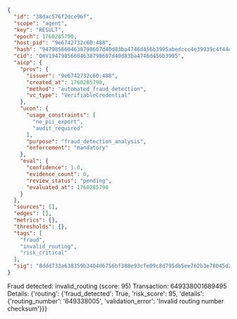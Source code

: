 ```json
{
  "id": "38dac576f2dce96f",
  "scope": "agent",
  "key": "RESULT",
  "epoch": 1760285790,
  "host_pid": "9e6742732c60:488",
  "hash": "9479856604638798607d40d83ba4746d456b3995abedccc4e39939c4f44efc65",
  "cid": "QmV19479856604638798607d40d83ba4746d456b3995",
  "aicp": {
    "prov": {
      "issuer": "9e6742732c60:488",
      "created_at": 1760285790,
      "method": "automated_fraud_detection",
      "vc_type": "VerifiableCredential"
    },
    "ucon": {
      "usage_constraints": [
        "no_pii_export",
        "audit_required"
      ],
      "purpose": "fraud_detection_analysis",
      "enforcement": "mandatory"
    },
    "eval": {
      "confidence": 1.0,
      "evidence_count": 0,
      "review_status": "pending",
      "evaluated_at": 1760285790
    }
  },
  "sources": [],
  "edges": [],
  "metrics": {},
  "thresholds": {},
  "tags": [
    "fraud",
    "invalid_routing",
    "risk_critical"
  ],
  "sig": "8ddd733a638359b3404d6756bf388e93cfe09c8d795db5ee762b3e78045d2325"
}
```

Fraud detected: invalid_routing (score: 95)
Transaction: 649338001689495
Details: {'routing': {'fraud_detected': True, 'risk_score': 95, 'details': {'routing_number': '649338005', 'validation_error': 'Invalid routing number checksum'}}}